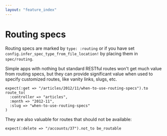 ```yaml
---
layout: "feature_index"
---
```


# Routing specs

Routing specs are marked by `type: :routing` or if you have set
`config.infer_spec_type_from_file_location!` by placing them in `spec/routing`.

Simple apps with nothing but standard RESTful routes won't get much value from
routing specs, but they can provide significant value when used to specify
customized routes, like vanity links, slugs, etc.

    expect(:get => "/articles/2012/11/when-to-use-routing-specs").to route_to(
      :controller => "articles",
      :month => "2012-11",
      :slug => "when-to-use-routing-specs"
    )

They are also valuable for routes that should not be available:

    expect(:delete => "/accounts/37").not_to be_routable
